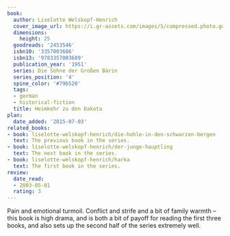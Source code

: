 ```yaml
---
book:
  author: Liselotte Welskopf-Henrich
  cover_image_url: https://i.gr-assets.com/images/S/compressed.photo.goodreads.com/books/1406655758l/2453546.jpg
  dimensions:
    height: 25
  goodreads: '2453546'
  isbn10: '3357003686'
  isbn13: '9783357003689'
  publication_year: '1951'
  series: Die Söhne der Großen Bärin
  series_position: '4'
  spine_color: '#79b520'
  tags:
  - german
  - historical-fiction
  title: Heimkehr zu den Dakota
plan:
  date_added: '2015-07-03'
related_books:
- book: liselotte-welskopf-henrich/die-hohle-in-den-schwarzen-bergen
  text: The previous book in the series.
- book: liselotte-welskopf-henrich/der-junge-hauptling
  text: The next book in the series.
- book: liselotte-welskopf-henrich/harka
  text: The first book in the series.
review:
  date_read:
  - 2003-05-01
  rating: 3
---
```


Pain and emotional turmoil. Conflict and strife and a bit of family warmth – this book is high drama, and is both a bit
of payoff for reading the first three books, and also sets up the second half of the series extremely well.
